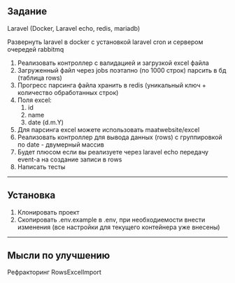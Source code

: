 
## Задание

Laravel (Docker, Laravel echo, redis, mariadb)

Развернуть laravel в docker с установкой laravel cron и сервером очередей rabbitmq

1. Реализовать контроллер с валидацией и загрузкой excel файла
2. Загруженный файл через jobs поэтапно (по 1000 строк) парсить в бд (таблица rows)
3. Прогресс парсинга файла хранить в redis (уникальный ключ + количество обработанных строк)
4. Поля excel:
   1. id
   2. name
   3. date (d.m.Y)
5. Для парсинга excel можете использовать maatwebsite/excel
6. Реализовать контроллер для вывода данных (rows) с группировкой по date - двумерный массив
7. Будет плюсом если вы реализуете через laravel echo передачу event-а на создание записи в rows
8. Написать тесты

---

## Установка

1. Клонировать проект
2. Скопировать .env.example в .env, при необходиемости внести изменения (все настройки для текущего контейнера уже внесены)

---

## Мысли по улучшению

Рефракторинг RowsExcelImport
